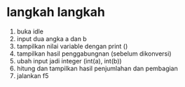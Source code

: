 # langkah langkah
1. buka idle
2. input dua angka a dan b
3. tampilkan nilai variable dengan print ()
4. tampilkan hasil penggabungnan (sebelum dikonversi)
5. ubah input jadi integer (int(a), int(b))
6. hitung dan tampilkan hasil penjumlahan dan pembagian
7. jalankan f5
